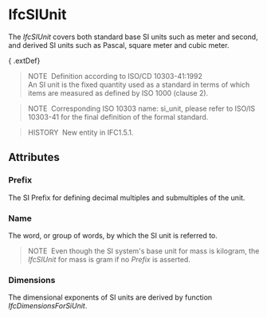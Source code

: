 # IfcSIUnit

The _IfcSIUnit_ covers both standard base SI units such as meter and second, and derived SI units such as Pascal, square meter and cubic meter.

{ .extDef}
> NOTE&nbsp; Definition according to ISO/CD 10303-41:1992  
> An SI unit is the fixed quantity used as a standard in terms of which items are measured as defined by ISO 1000 (clause 2).

> NOTE&nbsp; Corresponding ISO 10303 name: si_unit, please refer to ISO/IS 10303-41 for the final definition of the formal standard.

> HISTORY&nbsp; New entity in IFC1.5.1.

## Attributes

### Prefix
The SI Prefix for defining decimal multiples and submultiples of the unit.

### Name
The word, or group of words, by which the SI unit is referred to.

> NOTE&nbsp; Even though the SI system's base unit for mass is kilogram, the _IfcSIUnit_ for mass is gram if no _Prefix_ is asserted.

### Dimensions
The dimensional exponents of SI units are derived by function _IfcDimensionsForSiUnit_.
